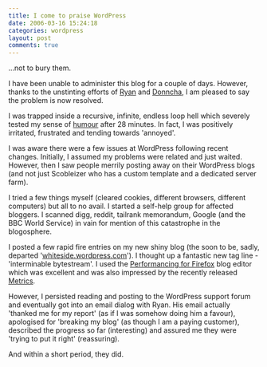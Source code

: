 ```yaml
---
title: I come to praise WordPress
date: 2006-03-16 15:24:18
categories: wordpress
layout: post
comments: true
---
```

...not to bury them.

I have been unable to administer this blog for a couple of days.
However, thanks to the unstinting efforts of [Ryan](http://boren.nu/)
and [Donncha](http://blogs.linux.ie/xeer/index.php), I am pleased to say
the problem is now resolved.

I was trapped inside a recursive, infinite, endless loop hell which
severely tested my sense of
[humour](http://www.nbrightside.com/blog/2006/03/12/wordpress-humour/)
after 28 minutes. In fact, I was positively irritated, frustrated and
tending towards 'annoyed'.

I was aware there were a few issues at WordPress following recent
changes. Initially, I assumed my problems were related and just waited.
However, then I saw people merrily posting away on their WordPress blogs
(and not just Scobleizer who has a custom template and a dedicated
server farm).

I tried a few things myself (cleared cookies, different browsers,
different computers) but all to no avail. I started a self-help group
for affected bloggers. I scanned digg, reddit, tailrank memorandum,
Google (and the BBC World Service) in vain for mention of this
catastrophe in the blogosphere.

I posted a few rapid fire entries on my new shiny blog (the soon to be,
sadly, departed
'[whiteside.wordpress.com](http://whiteside.wordpress.com/)'). I thought
up a fantastic new tag line - 'interminable bytestream'. I used the
[Performancing for Firefox](http://performancing.com/firefox) blog
editor which was excellent and was also impressed by the recently
released [Metrics](http://performancing.com/metrics/start).

However, I persisted reading and posting to the WordPress support forum
and eventually got into an email dialog with Ryan. His email actually
'thanked me for my report' (as if I was somehow doing him a favour),
apologised for 'breaking my blog' (as though I am a paying customer),
described the progress so far (interesting) and assured me they were
'trying to put it right' (reassuring).

And within a short period, they did.
